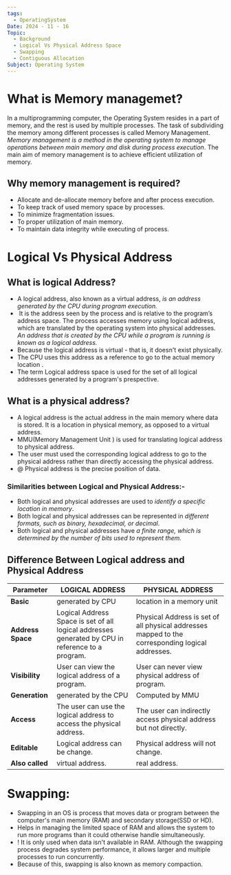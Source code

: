 ```yaml
---
tags:
  - OperatingSystem
Date: 2024 - 11 - 16
Topic:
  - Background
  - Logical Vs Physical Address Space
  - Swapping
  - Contiguous Allocation
Subject: Operating System
---
```

# What is Memory managemet?
In a multiprogramming computer, the Operating System resides in a part of memory, and the rest is used by multiple processes.  The task of subdividing the memory among different processes is called Memory Management. 
*Memory management is a method in the operating system to manage operations between main memory and disk during process execution*. The main aim of memory management is to achieve efficient utilization of memory.

## Why memory management is required?
- Allocate and de-allocate memory before and after process execution.
- To keep track of used memory space by processes.
- To minimize fragmentation issues.
- To proper utilization of main memory.
- To maintain data integrity while executing of process.


# Logical Vs Physical Address
## What is logical Address?
- A logical address, also known as a virtual address, *is an address generated by the CPU during program execution.*
-  It is the address seen by the process and is relative to the program’s address space. The process accesses memory using logical address, which are translated by the operating system into physical addresses. *An address that is created by the CPU while a program is running is known as a logical address.*
- Because the logical address is virtual - that is, it doesn't exist physically.
- The CPU uses this address as a reference to go to the actual memory location .
- The term Logical address space is used for the set of all logical addresses generated by a program's prespective.
## What is a physical address?
- A logical address is the actual address in the main memory where data is stored. It is a location in physical memory, as opposed to a virtual address.
- MMU(Memory Management Unit ) is used for translating logical address to physical address.
- The user must used the corresponding logical address to go to the physical address rather than directly accessing the physical address.
 - @ Physical address is the precise position of data.

### Similarities between Logical and Physical Address:-
- Both logical and physical addresses are used to *identify a specific location in memory*.
- Both logical and physical addresses can be represented in *different formats, such as binary, hexadecimal, or decimal*.
- Both logical and physical addresses have *a finite range, which is determined by the number of bits used to represent them.*
## Difference Between Logical address and Physical Address

| Parameter         | LOGICAL ADDRESS                                                                                   | PHYSICAL ADDRESS                                                                                 |
| ----------------- | ------------------------------------------------------------------------------------------------- | ------------------------------------------------------------------------------------------------ |
| **Basic**         | generated by CPU                                                                                  | location in a memory unit                                                                        |
| **Address Space** | Logical Address Space is set of all logical addresses generated by CPU in reference to a program. | Physical Address is set of all physical addresses mapped to the corresponding logical addresses. |
| **Visibility**    | User can view the logical address of a program.                                                   | User can never view physical address of program.                                                 |
| **Generation**    | generated by the CPU                                                                              | Computed by MMU                                                                                  |
| **Access**        | The user can use the logical address to access the physical address.                              | The user can indirectly access physical address but not directly.                                |
| **Editable**      | Logical address can be change.                                                                    | Physical address will not change.                                                                |
| **Also called**   | virtual address.                                                                                  | real address.                                                                                    |

# Swapping:

- Swapping in an OS is process that moves data or program between the computer's main memory (RAM) and secondary storage(SSD or HD). 
- Helps in managing the limited space of RAM and allows the system to run more programs than it could otherwise handle simultaneously.
- ! It is only used when data isn't available in RAM. Although the swapping process degrades system performance, it allows larger and multiple processes to run concurrently. 
- Because of this, swapping is also known as memory compaction.




